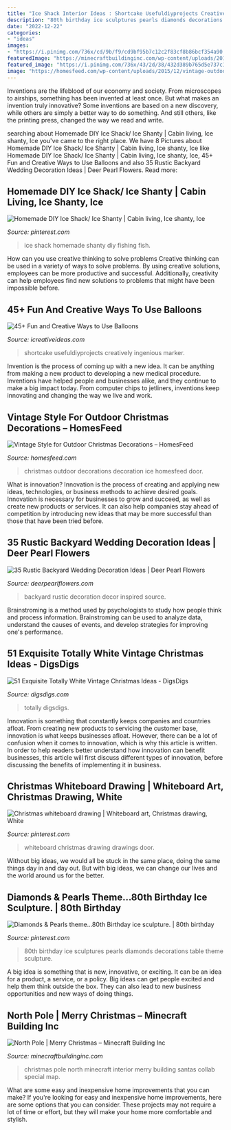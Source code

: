 ```yaml
---
title: "Ice Shack Interior Ideas : Shortcake Usefuldiyprojects Creatively Ingenious Marker"
description: "80th birthday ice sculptures pearls diamonds decorations table theme sculpture"
date: "2022-12-22"
categories:
- "ideas"
images:
- "https://i.pinimg.com/736x/cd/9b/f9/cd9bf95b7c12c2f83cf8b86bcf354a90.jpg"
featuredImage: "https://minecraftbuildinginc.com/wp-content/uploads/2013/12/North-Pole-Christmas-Minecraft-building-ideas-4.jpg"
featured_image: "https://i.pinimg.com/736x/43/2d/38/432d389b765d5e737c1f6ee441584d8c.jpg"
image: "https://homesfeed.com/wp-content/uploads/2015/12/vintage-outdoor-christmas-decoration-near-front-door-with-decorative-and-photogenic-white-vintage-ice-skate-hang-on-the-vintage-slade.jpg"
---
```



Inventions are the lifeblood of our economy and society. From microscopes to airships, something has been invented at least once. But what makes an invention truly innovative? Some inventions are based on a new discovery, while others are simply a better way to do something. And still others, like the printing press, changed the way we read and write.

	

		
searching about Homemade DIY Ice Shack/ Ice Shanty | Cabin living, Ice shanty, Ice you've came to the right place. We have 8 Pictures about Homemade DIY Ice Shack/ Ice Shanty | Cabin living, Ice shanty, Ice like Homemade DIY Ice Shack/ Ice Shanty | Cabin living, Ice shanty, Ice, 45+ Fun and Creative Ways to Use Balloons and also 35 Rustic Backyard Wedding Decoration Ideas | Deer Pearl Flowers. Read more:
		
    
## Homemade DIY Ice Shack/ Ice Shanty | Cabin Living, Ice Shanty, Ice

<img loading=lazy src="https://i.pinimg.com/736x/43/2d/38/432d389b765d5e737c1f6ee441584d8c.jpg" onerror="this.onerror=null;this.src='https://tse2.mm.bing.net/th?id=OIP.zgzqfrLODwFuuoVYvbiDnwHaHa&amp;pid=15.1';" alt="Homemade DIY Ice Shack/ Ice Shanty | Cabin living, Ice shanty, Ice">

_Source: pinterest.com_

>ice shack homemade shanty diy fishing fish. 

	

How can you use creative thinking to solve problems
Creative thinking can be used in a variety of ways to solve problems. By using creative solutions, employees can be more productive and successful. Additionally, creativity can help employees find new solutions to problems that might have been impossible before.

    
## 45+ Fun And Creative Ways To Use Balloons

<img loading=lazy src="https://www.icreativeideas.com/wp-content/uploads/2014/06/balloon35.jpg" onerror="this.onerror=null;this.src='https://tse3.mm.bing.net/th?id=OIP.D6xz_kaYiA_jnZoWE1zYmAAAAA&amp;pid=15.1';" alt="45+ Fun and Creative Ways to Use Balloons">

_Source: icreativeideas.com_

>shortcake usefuldiyprojects creatively ingenious marker. 

	

Invention is the process of coming up with a new idea. It can be anything from making a new product to developing a new medical procedure. Inventions have helped people and businesses alike, and they continue to make a big impact today. From computer chips to jetliners, inventions keep innovating and changing the way we live and work.

    
## Vintage Style For Outdoor Christmas Decorations – HomesFeed

<img loading=lazy src="https://homesfeed.com/wp-content/uploads/2015/12/vintage-outdoor-christmas-decoration-near-front-door-with-decorative-and-photogenic-white-vintage-ice-skate-hang-on-the-vintage-slade.jpg" onerror="this.onerror=null;this.src='https://tse1.mm.bing.net/th?id=OIP.6g3Vt9suuUpT6h78HyDVFwHaKi&amp;pid=15.1';" alt="Vintage Style for Outdoor Christmas Decorations – HomesFeed">

_Source: homesfeed.com_

>christmas outdoor decorations decoration ice homesfeed door. 

	

What is innovation?
Innovation is the process of creating and applying new ideas, technologies, or business methods to achieve desired goals. Innovation is necessary for businesses to grow and succeed, as well as create new products or services. It can also help companies stay ahead of competition by introducing new ideas that may be more successful than those that have been tried before.

    
## 35 Rustic Backyard Wedding Decoration Ideas | Deer Pearl Flowers

<img loading=lazy src="http://www.deerpearlflowers.com/wp-content/uploads/2015/11/Hip-backyard-wedding-decor.jpg" onerror="this.onerror=null;this.src='https://tse1.mm.bing.net/th?id=OIP.6h93Ns9Pvc9XVCi57W7CxgHaKH&amp;pid=15.1';" alt="35 Rustic Backyard Wedding Decoration Ideas | Deer Pearl Flowers">

_Source: deerpearlflowers.com_

>backyard rustic decoration decor inspired source. 

	

Brainstroming is a method used by psychologists to study how people think and process information. Brainstroming can be used to analyze data, understand the causes of events, and develop strategies for improving one's performance.

    
## 51 Exquisite Totally White Vintage Christmas Ideas - DigsDigs

<img loading=lazy src="https://www.digsdigs.com/photos/exquisite-totally-white-vintage-christmas-ideas-36.jpg" onerror="this.onerror=null;this.src='https://tse3.mm.bing.net/th?id=OIP.HdPfrKxGpmjPuvvWozWoqwHaJ4&amp;pid=15.1';" alt="51 Exquisite Totally White Vintage Christmas Ideas - DigsDigs">

_Source: digsdigs.com_

>totally digsdigs. 

	

Innovation is something that constantly keeps companies and countries afloat. From creating new products to servicing the customer base, innovation is what keeps businesses afloat. However, there can be a lot of confusion when it comes to innovation, which is why this article is written. In order to help readers better understand how innovation can benefit businesses, this article will first discuss different types of innovation, before discussing the benefits of implementing it in business.

    
## Christmas Whiteboard Drawing | Whiteboard Art, Christmas Drawing, White

<img loading=lazy src="https://i.pinimg.com/736x/2a/d2/d6/2ad2d6d8b66b6a167d1c0eb7decacf4b--res-life-whiteboard.jpg" onerror="this.onerror=null;this.src='https://tse3.mm.bing.net/th?id=OIP.wSrKtvssglUBBwTLI38y6wHaJ3&amp;pid=15.1';" alt="Christmas whiteboard drawing | Whiteboard art, Christmas drawing, White">

_Source: pinterest.com_

>whiteboard christmas drawing drawings door. 

	

Without big ideas, we would all be stuck in the same place, doing the same things day in and day out. But with big ideas, we can change our lives and the world around us for the better.

    
## Diamonds &amp; Pearls Theme...80th Birthday Ice Sculpture. | 80th Birthday

<img loading=lazy src="https://i.pinimg.com/736x/cd/9b/f9/cd9bf95b7c12c2f83cf8b86bcf354a90.jpg" onerror="this.onerror=null;this.src='https://tse2.mm.bing.net/th?id=OIP.SU6j6KHGgE-lbHiT9XoeDgHaLR&amp;pid=15.1';" alt="Diamonds &amp; Pearls theme...80th Birthday ice sculpture. | 80th birthday">

_Source: pinterest.com_

>80th birthday ice sculptures pearls diamonds decorations table theme sculpture. 

	

A big idea is something that is new, innovative, or exciting. It can be an idea for a product, a service, or a policy. Big ideas can get people excited and help them think outside the box. They can also lead to new business opportunities and new ways of doing things.

    
## North Pole | Merry Christmas – Minecraft Building Inc

<img loading=lazy src="https://minecraftbuildinginc.com/wp-content/uploads/2013/12/North-Pole-Christmas-Minecraft-building-ideas-4.jpg" onerror="this.onerror=null;this.src='https://tse3.mm.bing.net/th?id=OIP.sKQK7uFpHsxyBeKtRJx7sgHaEo&amp;pid=15.1';" alt="North Pole | Merry Christmas – Minecraft Building Inc">

_Source: minecraftbuildinginc.com_

>christmas pole north minecraft interior merry building santas collab special map. 

	

What are some easy and inexpensive home improvements that you can make?
If you're looking for easy and inexpensive home improvements, here are some options that you can consider. These projects may not require a lot of time or effort, but they will make your home more comfortable and stylish.

